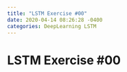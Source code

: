 ```yaml
---
title: "LSTM Exercise #00"
date: 2020-04-14 08:26:28 -0400
categories: DeepLearning LSTM
---
```

# LSTM Exercise #00
<br>
<br>
<br>
